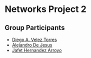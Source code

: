 # Networks Project 2

## Group Participants

- [Diego A. Velez Torres](https://github.com/diego-velez-upr)
- [Alejandro De Jesus](https://github.com/Alejandro-DeJesus)
- [Jafet Hernandez Arroyo](https://github.com/Jafet160)
